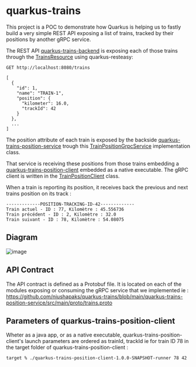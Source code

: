 # quarkus-trains

This project is a POC to demonstrate how Quarkus is helping us to fastly build a very simple REST API exposing a list of trains, tracked by their positions by another gRPC service.

The REST API [quarkus-trains-backend](https://github.com/niushapaks/quarkus-trains/blob/main/quarkus-trains-backend) is exposing each of those trains through the [TrainsResource](https://github.com/niushapaks/quarkus-trains/blob/main/quarkus-trains-backend/src/main/java/eu/pakseresht/trains/TrainResource.java) using quarkus-resteasy:

```
GET http://localhost:8080/trains

[
  {
    "id": 1,
    "name": "TRAIN-1",
    "position": {
      "kilometer": 16.0,
      "trackId": 42
    }
  },
  ...
]
```

The position attribute of each train is exposed by the backside [quarkus-trains-position-service](https://github.com/niushapaks/quarkus-trains/blob/main/quarkus-trains-position-service) trough this [TrainPositionGrpcService](https://github.com/niushapaks/quarkus-trains/blob/main/quarkus-trains-position-service/src/main/java/eu/pakseresht/trains/TrainPositionGrpcService.java) implementation class.

That service is receiving these positions from those trains embedding a [quarkus-trains-position-client](https://github.com/niushapaks/quarkus-trains/blob/main/quarkus-trains-position-client) embedded as a native executable. The gRPC client is written in the [TrainPositionClient](https://github.com/niushapaks/quarkus-trains/blob/main/quarkus-trains-position-client/src/main/java/eu/pakseresht/trains/TrainPositionClient.java) class.

When a train is reporting its position, it receives back the previous and next trains position on its track :

```
-------------POSITION-TRACKING-ID-42-------------
Train actuel - ID : 77, Kilomètre : 45.556736
Train précédent - ID : 2, Kilomètre : 32.0
Train suivant - ID : 78, Kilomètre : 54.08075
```

## Diagram

![image](https://github.com/niushapaks/quarkus-trains/assets/9018054/11db9b92-b6bf-4291-83f6-45e2b0392999)

## API Contract

The API contract is defined as a Protobuf file. It is located on each of the modules exposing or consuming the gRPC service that we implemented ie : https://github.com/niushapaks/quarkus-trains/blob/main/quarkus-trains-position-service/src/main/proto/trains.proto 

## Parameters of quarkus-trains-position-client

Wheter as a java app, or as a native executable, quarkus-trains-position-client's launch parameters are ordered as trainId, trackId ie for train ID 78 in the target folder of quarkus-trains-position-client :

```
target % ./quarkus-trains-position-client-1.0.0-SNAPSHOT-runner 78 42
```

